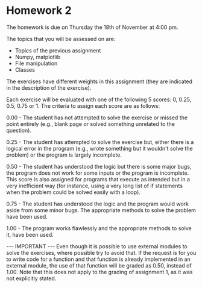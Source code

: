 # Homework 2
 
The homework is due on Thursday the 18th of November at 4:00 pm. 

The topics that you will be assessed on are:

- Topics of the previous assignment
- Numpy, matplotlib
- File manipulation
- Classes

The exercises have different weights in this assignment (they are indicated in the description of the exercise).


Each exercise will be evaluated with one of the following 5 scores: 0, 0.25, 0.5, 0.75 or 1.
The criteria to assign each score are as follows:

0.00 - The student has not attempted to solve the exercise or missed the point entirely (e.g., blank page or solved something unrelated to the question).

0.25 - The student has attempted to solve the exercise but, either there is a logical error in the program (e.g., wrote something but it wouldn't solve the problem) or the program is largely incomplete.

0.50 - The student has understood the logic but there is some major bugs, the program does not work for some inputs or the program is incomplete. This score is also assigned for programs that execute as intended but in a very inefficient way (for instance, using a very long list of if statements when the problem could be solved easily with a loop).

0.75 - The student has understood the logic and the program would work aside from some minor bugs. The appropriate methods to solve the problem have been used.

1.00 - The program works flawlessly and the appropriate methods to solve it, have been used.

--- IMPORTANT ---
Even though it is possible to use external modules to solve the exercises, where possible try to avoid that. If the request is for you to write code for a function and that function is already implemented in an external module, the use of that function will be graded as 0.50, instead of 1.00. 
Note that this does not apply to the grading of assignment 1, as it was not explicitly stated.

